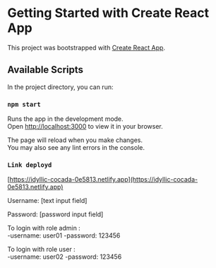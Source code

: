 # Getting Started with Create React App

This project was bootstrapped with [Create React App](https://github.com/facebook/create-react-app).

## Available Scripts

In the project directory, you can run:

### `npm start`

Runs the app in the development mode.\
Open [http://localhost:3000](http://localhost:3000) to view it in your browser.

The page will reload when you make changes.\
You may also see any lint errors in the console.

### `Link deployd`

[https://idyllic-cocada-0e5813.netlify.app](https://idyllic-cocada-0e5813.netlify.app)

Username: [text input field]

Password: [password input field]

To login with role admin :\
-username: user01
-password: 123456

To login with role user :\
-username: user02
-password: 123456
